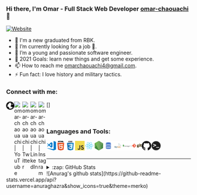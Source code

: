 
### Hi there, I'm Omar - Full Stack Web Developer [omar-chaouachi][website] 👋

[![Website](https://img.shields.io/website?label=omar-chaouachi.herokuapp.com&style=for-the-badge&url=https%3A%2F%2Fomar-chaouachi.herokuapp.com)](https://omar-chaouachi.herokuapp.com)


- 🔭 I'm a new graduated from RBK.
- 🌱 I’m currently looking for a job 🤣.
- 🧒 I’m a young and passionate software engineer.
- 🥅 2021 Goals: learn new things and get some experience.
- 📫 How to reach me omarchaouachi4@gmail.com.
- ⚡ Fun fact: I love history and military tactics.


### Connect with me:

[<img align="left" alt="omar-chaouachi.herokuapp.com" width="22px" src="https://raw.githubusercontent.com/iconic/open-iconic/master/svg/globe.svg" />][website]
[<img align="left" alt="omar-chaouachi | YouTube" width="22px" src="https://cdn.jsdelivr.net/npm/simple-icons@v3/icons/medium.svg" />]
[<img align="left" alt="omar-chaouachi | Twitter" width="22px" src="https://cdn.jsdelivr.net/npm/simple-icons@v3/icons/facebook.svg" />][facebook]
[<img align="left" alt="omar-chaouachi | LinkedIn" width="22px" src="https://cdn.jsdelivr.net/npm/simple-icons@v3/icons/linkedin.svg" />][linkedin]
[<img align="left" alt="omar-chaouachi | Instagram" width="22px" src="https://cdn.jsdelivr.net/npm/simple-icons@v3/icons/instagram.svg" />][instagram]

<br />

### Languages and Tools:

<img align="left" alt="Visual Studio Code" width="26px" src="https://raw.githubusercontent.com/github/explore/80688e429a7d4ef2fca1e82350fe8e3517d3494d/topics/visual-studio-code/visual-studio-code.png" />
<img align="left" alt="HTML5" width="26px" src="https://raw.githubusercontent.com/github/explore/80688e429a7d4ef2fca1e82350fe8e3517d3494d/topics/html/html.png" />
<img align="left" alt="CSS3" width="26px" src="https://raw.githubusercontent.com/github/explore/80688e429a7d4ef2fca1e82350fe8e3517d3494d/topics/css/css.png" />
<img align="left" alt="JavaScript" width="26px" src="https://raw.githubusercontent.com/github/explore/80688e429a7d4ef2fca1e82350fe8e3517d3494d/topics/javascript/javascript.png" />
<img align="left" alt="React" width="26px" src="https://raw.githubusercontent.com/github/explore/80688e429a7d4ef2fca1e82350fe8e3517d3494d/topics/react/react.png" />
<img align="left" alt="Node.js" width="26px" src="https://raw.githubusercontent.com/github/explore/80688e429a7d4ef2fca1e82350fe8e3517d3494d/topics/nodejs/nodejs.png" />
<img align="left" alt="SQL" width="26px" src="https://raw.githubusercontent.com/github/explore/80688e429a7d4ef2fca1e82350fe8e3517d3494d/topics/sql/sql.png" />
<img align="left" alt="MySQL" width="26px" src="https://raw.githubusercontent.com/github/explore/80688e429a7d4ef2fca1e82350fe8e3517d3494d/topics/mysql/mysql.png" />
<img align="left" alt="MongoDB" width="26px" src="https://raw.githubusercontent.com/github/explore/80688e429a7d4ef2fca1e82350fe8e3517d3494d/topics/mongodb/mongodb.png" />
<img align="left" alt="Git" width="26px" src="https://raw.githubusercontent.com/github/explore/80688e429a7d4ef2fca1e82350fe8e3517d3494d/topics/git/git.png" />
<img align="left" alt="GitHub" width="26px" src="https://raw.githubusercontent.com/github/explore/78df643247d429f6cc873026c0622819ad797942/topics/github/github.png" />
<img align="left" alt="Terminal" width="26px" src="https://raw.githubusercontent.com/github/explore/80688e429a7d4ef2fca1e82350fe8e3517d3494d/topics/terminal/terminal.png" />

<br />
<br />

---
<details>
  <summary>:zap: GitHub Stats</summary>

  <img align="left" alt="omar-chaouachi's GitHub Stats" src="https://github-readme-stats.omar-chaouachi.vercel.app/api?username=omar-chaouachi&show_icons=true&hide_border=true" />

</details>
![Anurag's github stats](https://github-readme-stats.vercel.app/api?username=anuraghazra&show_icons=true&theme=merko)

[website]: https://omar-chaouachi.herokuapp.com
[facebook]: https://www.facebook.com/omar.chaouachi
[instagram]: https://www.instagram.com/omarchaouachi
[linkedin]: https://www.linkedin.com/in/omar-chaouachi-8a9137202
